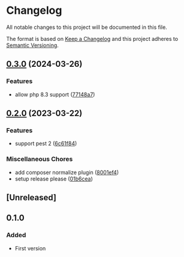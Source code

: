 # Changelog
All notable changes to this project will be documented in this file.

The format is based on [Keep a Changelog](http://keepachangelog.com/)
and this project adheres to [Semantic Versioning](http://semver.org/).

## [0.3.0](https://github.com/ksassnowski/pest-plugin-contract-tests/compare/v0.2.0...v0.3.0) (2024-03-26)


### Features

* allow php 8.3 support ([77148a7](https://github.com/ksassnowski/pest-plugin-contract-tests/commit/77148a727f2ca17da4824e19811e20a8170765df))

## [0.2.0](https://github.com/ksassnowski/pest-plugin-contract-tests/compare/0.1.0...v0.2.0) (2023-03-22)


### Features

* support pest 2 ([6c61f84](https://github.com/ksassnowski/pest-plugin-contract-tests/commit/6c61f84cdfe8a292122419c132a438583388de26))


### Miscellaneous Chores

* add composer normalize plugin ([8001ef4](https://github.com/ksassnowski/pest-plugin-contract-tests/commit/8001ef476af08ef60924c657aeb6e86d39869be0))
* setup release please ([01b6cea](https://github.com/ksassnowski/pest-plugin-contract-tests/commit/01b6cea74efe9f66301a448d86a52a39ae9dfe55))

## [Unreleased]

## 0.1.0
### Added
- First version
